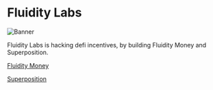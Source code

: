 
# Fluidity Labs

![Banner](https://landing-cdn.s3.ap-southeast-2.amazonaws.com/gitbook-content/BANNER_FLUIDITY+(4).png "Banner")

Fluidity Labs is hacking defi incentives, by building Fluidity Money and Superposition.

[Fluidity Money](https://fluidity.money)

[Superposition](https://superposition.so)
